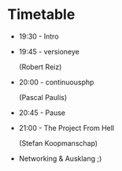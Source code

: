 # Timetable

* 19:30 - Intro
* 19:45 - versioneye

   (Robert Reiz)
* 20:00 - continuousphp

   (Pascal Paulis)
* 20:45 - Pause
* 21:00 - The Project From Hell 

   (Stefan Koopmanschap)
* Networking & Ausklang ;)
